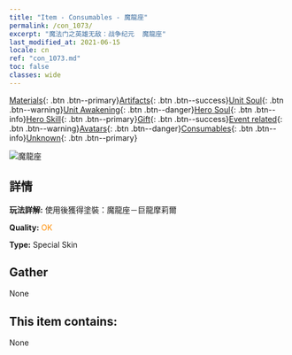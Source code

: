 ```yaml
---
title: "Item - Consumables - 魔龍座"
permalink: /con_1073/
excerpt: "魔法门之英雄无敌：战争纪元  魔龍座"
last_modified_at: 2021-06-15
locale: cn
ref: "con_1073.md"
toc: false
classes: wide
---
```

 [Materials](/ItemsCN/){: .btn .btn--primary}[Artifacts](/ItemsCN/Artifacts/){: .btn .btn--success}[Unit Soul](/ItemsCN/UnitSoul/){: .btn .btn--warning}[Unit Awakening](/ItemsCN/UnitAwakening/){: .btn .btn--danger}[Hero Soul](/ItemsCN/HeroSoul/){: .btn .btn--info}[Hero Skill](/ItemsCN/HeroSkill/){: .btn .btn--primary}[Gift](/ItemsCN/Gift/){: .btn .btn--success}[Event related](/ItemsCN/Events/){: .btn .btn--warning}[Avatars](/ItemsCN/Avatars/){: .btn .btn--danger}[Consumables](/ItemsCN/Consumables/){: .btn .btn--info}[Unknown](/ItemsCN/Unknown/){: .btn .btn--primary}

 ![魔龍座](/images/h/h_MutareDrake3.jpg)

## 詳情
 **玩法詳解:** 使用後獲得塗裝：魔龍座－巨龍摩莉爾

 **Quality:** <span style="color: #FF8C00">OK</span>

 **Type:** Special Skin

## Gather

  None

## This item contains:

  None

